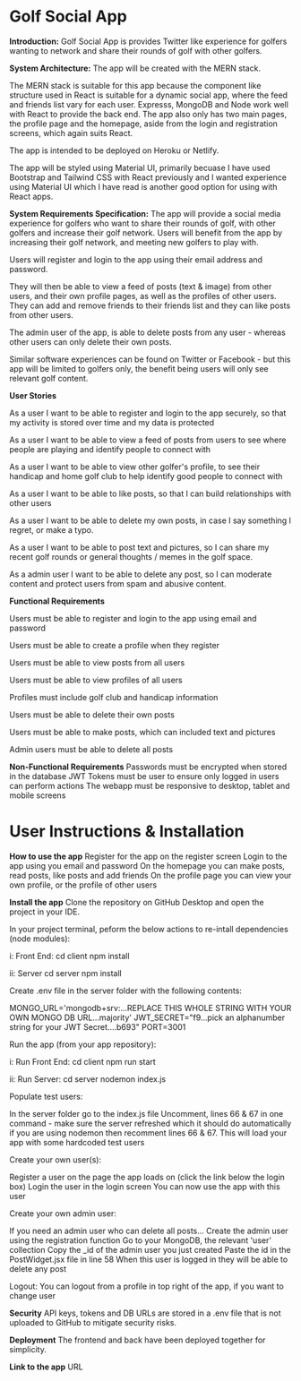 # Golf Social App

**Introduction:**
Golf Social App is provides Twitter like experience for golfers wanting to
network and share their rounds of golf with other golfers.

**System Architecture:**
The app will be created with the MERN stack.

The MERN stack is suitable for this app because the component like structure
used in React is suitable for a dynamic social app, where the feed and friends
list vary for each user. Expresss, MongoDB and Node work well with React to provide
the back end. The app also only has two main pages, the profile page and the homepage,
aside from the login and registration screens, which again suits React.

The app is intended to be deployed on Heroku or Netlify.

The app will be styled using Material UI, primarily becuase I have used Bootstrap and
Tailwind CSS with React previously and I wanted experience using Material UI which
I have read is another good option for using with React apps.

**System Requirements Specification:**
The app will provide a social media experience for golfers who want to share their
rounds of golf, with other golfers and increase their golf network. Users will
benefit from the app by increasing their golf network, and meeting new golfers to play
with.

Users will register and login to the app using their email address and password.

They will then be able to view a feed of posts (text & image) from other users, and
their own profile pages, as well as the profiles of other users. They can add and remove
friends to their friends list and they can like posts from other users.

The admin user of the app, is able to delete posts from any user - whereas other users can only
delete their own posts.

Similar software experiences can be found on Twitter or Facebook - but this app will be limited
to golfers only, the benefit being users will only see relevant golf content.

**User Stories**

As a user I want to be able to register and login to the app securely, so that my activity
is stored over time and my data is protected

As a user I want to be able to view a feed of posts from users to see where people are playing
and identify people to connect with

As a user I want to be able to view other golfer's profile, to see their handicap and home golf
club to help identify good people to connect with

As a user I want to be able to like posts, so that I can build relationships with other users

As a user I want to be able to delete my own posts, in case I say something I regret, or make a typo.

As a user I want to be able to post text and pictures, so I can share my recent golf rounds or general
thoughts / memes in the golf space.

As a admin user I want to be able to delete any post, so I can moderate content and protect users from
spam and abusive content.

**Functional Requirements**

Users must be able to register and login to the app using email and password

Users must be able to create a profile when they register

Users must be able to view posts from all users

Users must be able to view profiles of all users

Profiles must include golf club and handicap information

Users must be able to delete their own posts

Users must be able to make posts, which can included text and pictures

Admin users must be able to delete all posts

**Non-Functional Requirements**
Passwords must be encrypted when stored in the database
JWT Tokens must be user to ensure only logged in users can perform actions
The webapp must be responsive to desktop, tablet and mobile screens

# User Instructions & Installation

**How to use the app**
Register for the app on the register screen
Login to the app using you email and password
On the homepage you can make posts, read posts, like posts and add friends
On the profile page you can view your own profile, or the profile of other users

**Install the app**
Clone the repository on GitHub Desktop and open the project in your IDE.

In your project terminal, peform the below actions to re-intall dependencies (node modules):

i: Front End:
cd client
npm install

ii: Server
cd server
npm install

Create .env file in the server folder with the following contents:

MONGO_URL='mongodb+srv:...REPLACE THIS WHOLE STRING WITH YOUR OWN MONGO DB URL...majority'
JWT_SECRET="f9...pick an alphanumber string for your JWT Secret....b693"
PORT=3001

Run the app (from your app repository):

i: Run Front End:
cd client
npm run start

ii: Run Server:
cd server
nodemon index.js

Populate test users:

In the server folder go to the index.js file
Uncomment, lines 66 & 67 in one command - make sure the server refreshed
which it should do automatically if you are using nodemon
then recomment lines 66 & 67. This will load your app with some hardcoded
test users

Create your own user(s):

Register a user on the page the app loads on (click the link below the login box)
Login the user in the login screen
You can now use the app with this user

Create your own admin user:

If you need an admin user who can delete all posts...
Create the admin user using the registration function
Go to your MongoDB, the relevant 'user' collection
Copy the \_id of the admin user you just created
Paste the id in the PostWidget.jsx file in line 58
When this user is logged in they will be able to delete any post

Logout:
You can logout from a profile in top right of the app, if you want to change user

**Security**
API keys, tokens and DB URLs are stored in a .env file that is not
uploaded to GitHub to mitigate security risks.

**Deployment**
The frontend and back have been deployed together for simplicity.

**Link to the app**
URL
